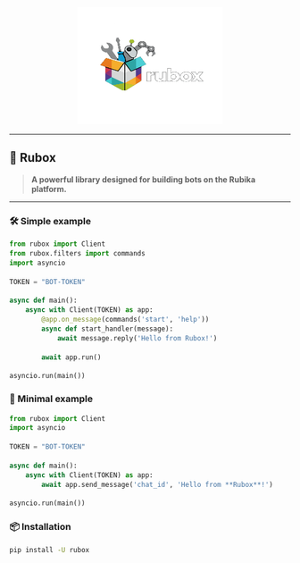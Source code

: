 <p align="center">
  <a href="github.com/belectron13/rubox">
    <img src="https://raw.githubusercontent.com/BELECTRON13/rubox/refs/heads/main/HoshaAI-1%20(1).png" width=260 height=210 alt="Rubox" />
  </a>
</p>

---

## 🔧 Rubox
> **A powerful library designed for building bots on the Rubika platform.**

---

### 🛠 Simple example
```python
from rubox import Client
from rubox.filters import commands
import asyncio

TOKEN = "BOT-TOKEN"

async def main():
	async with Client(TOKEN) as app:
		@app.on_message(commands('start', 'help'))
		async def start_handler(message):
			await message.reply('Hello from Rubox!')
			
		await app.run()
		
asyncio.run(main())		
```

### 👾 Minimal example
```python
from rubox import Client
import asyncio

TOKEN = "BOT-TOKEN"

async def main():
	async with Client(TOKEN) as app:
		await app.send_message('chat_id', 'Hello from **Rubox**!')
		
asyncio.run(main())
```

###  📦 Installation
```bash
pip install -U rubox
```







